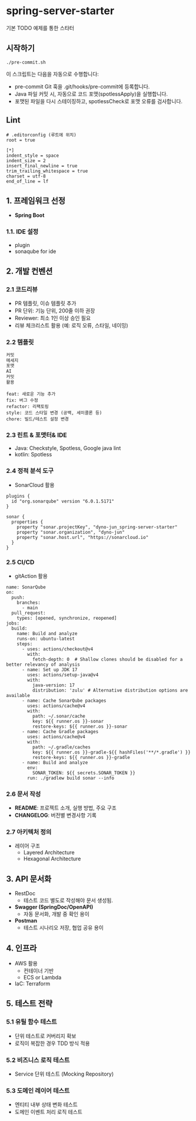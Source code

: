 # spring-server-starter

기본 TODO 예제를 통한 스타터

## 시작하기

```angular2html
./pre-commit.sh
```

이 스크립트는 다음을 자동으로 수행합니다:

- pre-commit Git 훅을 .git/hooks/pre-commit에 등록합니다.
- Java 파일 커밋 시, 자동으로 코드 포맷(spotlessApply)을 실행합니다.
- 포맷된 파일을 다시 스테이징하고, spotlessCheck로 포맷 오류를 검사합니다.

## Lint

```angular2html
# .editorconfig (루트에 위치)
root = true

[*]
indent_style = space
indent_size = 2
insert_final_newline = true
trim_trailing_whitespace = true
charset = utf-8
end_of_line = lf
```

## 1. 프레임워크 선정

- **Spring Boot**

### 1.1. IDE 설정

- plugin
- sonaqube for ide

## 2. 개발 컨벤션

### 2.1 코드리뷰

- PR 템플릿, 이슈 템플릿 추가
- PR 단위: 기능 단위, 200줄 이하 권장
- Reviewer: 최소 1인 이상 승인 필요
- 리뷰 체크리스트 활용 (예: 로직 오류, 스타일, 네이밍)

### 2.2  템플릿

```jsx
커밋
메세지
포맷
AI
커밋
활용
```

```
feat: 새로운 기능 추가
fix: 버그 수정
refactor: 리팩토링
style: 코드 스타일 변경 (공백, 세미콜론 등)
chore: 빌드/테스트 설정 변경
```

### 2.3 린트 & 포맷터& IDE

- Java: Checkstyle, Spotless, Google java lint
- kotlin: Spotless

### 2.4 정적 분석 도구

- SonarCloud 활용

```
plugins {
  id "org.sonarqube" version "6.0.1.5171"
}

sonar {
  properties {
    property "sonar.projectKey", "dyno-jun_spring-server-starter"
    property "sonar.organization", "dyno-jun"
    property "sonar.host.url", "https://sonarcloud.io"
  }
}
```

### 2.5 CI/CD

- gitAction 활용

```
name: SonarQube
on:
  push:
    branches:
      - main
  pull_request:
    types: [opened, synchronize, reopened]
jobs:
  build:
    name: Build and analyze
    runs-on: ubuntu-latest
    steps:
      - uses: actions/checkout@v4
        with:
          fetch-depth: 0  # Shallow clones should be disabled for a better relevancy of analysis
      - name: Set up JDK 17
        uses: actions/setup-java@v4
        with:
          java-version: 17
          distribution: 'zulu' # Alternative distribution options are available
      - name: Cache SonarQube packages
        uses: actions/cache@v4
        with:
          path: ~/.sonar/cache
          key: ${{ runner.os }}-sonar
          restore-keys: ${{ runner.os }}-sonar
      - name: Cache Gradle packages
        uses: actions/cache@v4
        with:
          path: ~/.gradle/caches
          key: ${{ runner.os }}-gradle-${{ hashFiles('**/*.gradle') }}
          restore-keys: ${{ runner.os }}-gradle
      - name: Build and analyze
        env:
          SONAR_TOKEN: ${{ secrets.SONAR_TOKEN }}
        run: ./gradlew build sonar --info
```

### 2.6 문서 작성

- **README**: 프로젝트 소개, 실행 방법, 주요 구조
- **CHANGELOG**: 버전별 변경사항 기록

### 2.7 아키텍처 정의

- 레이어 구조
  - Layered Architecture
  - Hexagonal Architecture

## 3. API 문서화

- RestDoc
  - 테스트 코드 별도로 작성해야 문서 생성됨.
- **Swagger (SpringDoc/OpenAPI)**
  - 자동 문서화, 개발 중 확인 용이
- **Postman**
  - 테스트 시나리오 저장, 협업 공유 용이

## 4. 인프라

- AWS 활용
  - 컨테이너 기반
  - ECS or Lambda
- IaC: Terraform

## 5. 테스트 전략

### 5.1 유틸 함수 테스트

- 단위 테스트로 커버리지 확보
- 로직이 복잡한 경우 TDD 방식 적용

### 5.2 비즈니스 로직 테스트

- Service 단위 테스트 (Mocking Repository)

### 5.3 도메인 레이어 테스트

- 엔티티 내부 상태 변화 테스트
- 도메인 이벤트 처리 로직 테스트
